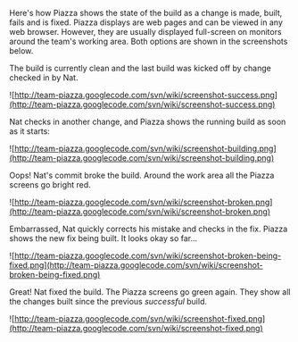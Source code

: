 Here's how Piazza shows the state of the build as a change is made, built, fails and is fixed.  Piazza displays are web pages and can be viewed in any web browser.  However, they are usually displayed full-screen on monitors around the team's working area.  Both options are shown in the screenshots below.

The build is currently clean and the last build was kicked off by change checked in by Nat.

![http://team-piazza.googlecode.com/svn/wiki/screenshot-success.png](http://team-piazza.googlecode.com/svn/wiki/screenshot-success.png)

Nat checks in another change, and Piazza shows the running build as soon as it starts:

![http://team-piazza.googlecode.com/svn/wiki/screenshot-building.png](http://team-piazza.googlecode.com/svn/wiki/screenshot-building.png)

Oops!  Nat's commit broke the build.  Around the work area all the Piazza screens go bright red.

![http://team-piazza.googlecode.com/svn/wiki/screenshot-broken.png](http://team-piazza.googlecode.com/svn/wiki/screenshot-broken.png)

Embarrassed, Nat quickly corrects his mistake and checks in the fix.  Piazza shows the new fix being built.  It looks okay so far...

![http://team-piazza.googlecode.com/svn/wiki/screenshot-broken-being-fixed.png](http://team-piazza.googlecode.com/svn/wiki/screenshot-broken-being-fixed.png)

Great!  Nat fixed the build.  The Piazza screens go green again.  They show all the changes built since the previous _successful_ build.

![http://team-piazza.googlecode.com/svn/wiki/screenshot-fixed.png](http://team-piazza.googlecode.com/svn/wiki/screenshot-fixed.png)